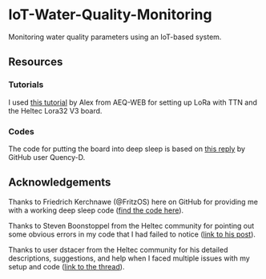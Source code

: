 # IoT-Water-Quality-Monitoring
Monitoring water quality parameters using an IoT-based system.

<h2>Resources</h2>
<h3>Tutorials</h3>
<p>I used <a href="https://www.aeq-web.com/heltec-lora32-v3-board-arduino-ide-lorawan-setup/">this tutorial</a> by Alex from AEQ-WEB for setting up LoRa with TTN and the Heltec Lora32 V3 board.</p>
<h3>Codes</h3>
<p>The code for putting the board into deep sleep is based on <a href="https://github.com/Heltec-Aaron-Lee/WiFi_Kit_series/issues/6#issuecomment-1574824770">this reply</a> by GitHub user Quency-D.</p>

<h2>Acknowledgements</h2>
<p>Thanks to Friedrich Kerchnawe (@FritzOS) here on GitHub for providing me with a working deep sleep code (<a href="https://github.com/JuliaSteiwer/IoT-Water-Quality-Monitoring/issues/1#issue-2075032778">find the code here</a>).</p>
<p>Thanks to Steven Boonstoppel from the Heltec community for pointing out some obvious errors in my code that I had failed to notice (<a href="http://community.heltec.cn/t/wifi-lora-32-v3-send-sensor-data-via-lora-then-go-back-to-deep-sleep/14392/2?u=jsteiwer">link to his post</a>).</p>
<p>Thanks to user dstacer from the Heltec community for his detailed descriptions, suggestions, and help when I faced multiple issues with my setup and code (<a href="http://community.heltec.cn/t/connecting-multiple-sensors-to-heltec-lora-v3-board-and-sending-the-data-to-thingspeak/14329">link to the thread</a>).</p>
